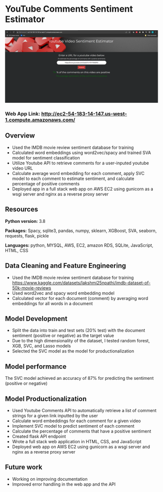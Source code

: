 # YouTube Comments Sentiment Estimator

<p align="center">
  <img src="readme_images/homepage.png" width="600" >
</p>

### Web App Link: http://ec2-54-183-14-147.us-west-1.compute.amazonaws.com/

## Overview
* Used the IMDB movie review sentiment database for training 
* Calculated word embeddings using word2vec/spacy and trained SVA model for sentiment classification
* Utilize Youtube API to retrieve comments for a user-inputed youtube video URL
* Calculate average word embedding for each comment, apply SVC model to each comment to estimate sentiment, and calculate percentage of positive comments
* Deployed app in a full stack web app on AWS EC2 using gunicorn as a wsgi server and nginx as a reverse proxy server

## Resources
**Python version:** 3.8

**Packages:** Spacy, sqlite3, pandas, numpy, sklearn, XGBoost, SVA, seaborn, requests, flask, pickle

**Languages:** python, MYSQL, AWS, EC2, amazon RDS, SQLite, JavaScript, HTML, CSS

## Data Cleaning and Feature Engineering
* Used the IMDB movie review sentiment database for training 
https://www.kaggle.com/datasets/lakshmi25npathi/imdb-dataset-of-50k-movie-reviews 
* Used word2vec and spacy word embedding model
* Calculated vector for each document (comment) by averaging word embeddings for all words in a document
 
## Model Development
* Split the data into train and test sets (20% test) with the document sentiment (positive or negative) as the target value
* Due to the high dimensionality of the dataset, I tested random forest, XGB, SVC, and Lasso models 
* Selected the SVC model as the model for productionalization
  
## Model performance
The SVC model achieved an accuracy of 87% for predicting the sentiment (positive or negative)

## Model Productionalization

* Used Youtube Comments API to automatically retrieve a list of comment strings for a given link inputted by the user
* Calculate word embeddings for each comment for a given video
* Implement SVC model to predict sentiment of each comment
* Calculate the percentage of comments that have a positive sentiment
* Created flask API endpoint 
* Wrote a full stack web application in HTML, CSS, and JavaScript
* Deployed web app on AWS EC2 using gunicorn as a wsgi server and nginx as a reverse proxy server 

## Future work
* Working on improving documentation
* Improved error handling in the web app and the API
